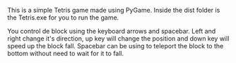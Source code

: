 This is a simple Tetris game made using PyGame. Inside the dist folder is the Tetris.exe for you to run the game.

You control de block using the  keyboard arrows and spacebar. Left and right change it's direction, up key will change the position and down key will speed up the block fall. Spacebar can be using to teleport the block to the bottom without need to wait for it to fall.
